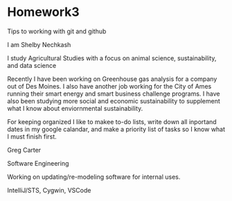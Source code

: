 # Homework3
Tips to working with git and github

I am Shelby Nechkash

I study Agricultural Studies with a focus on animal science, sustainability, and data science

Recently I have been working on Greenhouse gas analysis for a company out of Des Moines. I also have another job working for the City of Ames running their smart energy and smart business challenge programs. I have also been studying more social and economic sustainability to supplement what I know about enviornmental sustainability. 

For keeping organized I like to makee to-do lists, write down all inportand dates in my google calandar, and make a priority list of tasks so I know what I must finish first. 

Greg Carter

Software Engineering

Working on updating/re-modeling software for internal uses.

IntelliJ/STS, Cygwin, VSCode
